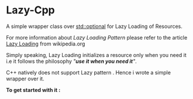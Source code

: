 # Lazy-Cpp
A simple wrapper class over [std::optional](https://www.bfilipek.com/2018/05/using-optional.html) for Lazy Loading of Resources.

For more information about *Lazy Loading Pattern* please refer to the article [Lazy Loading](https://en.wikipedia.org/wiki/Lazy_loading) from wikipedia.org

Simply speaking, Lazy Loading initializes a resource only when you need it i.e it follows the philosophy *"**use it when you need it**"*. 

C++ natively does not support Lazy pattern . Hence i wrote a simple wrapper over it.

**To get started with it :**
<!--stackedit_data:
eyJoaXN0b3J5IjpbLTE0NjgyMjM3NTEsLTU0NDkzNTU1OV19
-->